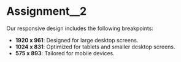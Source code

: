 # Assignment__2

Our responsive design includes the following breakpoints:

- **1920 x 961**: Designed for large desktop screens.
- **1024 x 831**: Optimized for tablets and smaller desktop screens.
- **575 x 893**: Tailored for mobile devices.

